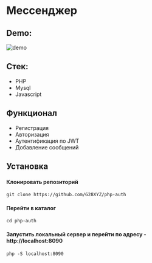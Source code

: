 # Мессенджер

## Demo:

<img src="https://github.com/G28XYZ/G28XYZ/blob/main/images/demo-auth-php.gif" alt='demo'/>

## Стек:

<ul>
  <li>PHP</li>
  <li>Mysql</li>
  <li>Javascript</li>
</ul>

## Функционал

<ul>
  <li>Регистрация</li>
  <li>Авторизация</li>
  <li>Аутентификация по JWT</li>
  <li>Добавление сообщений</li>
</ul>

## Установка

#### Клонировать репозиторий

`git clone https://github.com/G28XYZ/php-auth`

#### Перейти в каталог

`cd php-auth`

#### Запустить локальный сервер и перейти по адресу - http://localhost:8090

`php -S localhost:8090`
